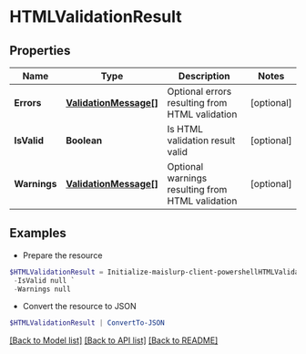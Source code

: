 # HTMLValidationResult
## Properties

Name | Type | Description | Notes
------------ | ------------- | ------------- | -------------
**Errors** | [**ValidationMessage[]**](ValidationMessage) | Optional errors resulting from HTML validation | [optional] 
**IsValid** | **Boolean** | Is HTML validation result valid | [optional] 
**Warnings** | [**ValidationMessage[]**](ValidationMessage) | Optional warnings resulting from HTML validation | [optional] 

## Examples

- Prepare the resource
```powershell
$HTMLValidationResult = Initialize-maislurp-client-powershellHTMLValidationResult  -Errors null `
 -IsValid null `
 -Warnings null
```

- Convert the resource to JSON
```powershell
$HTMLValidationResult | ConvertTo-JSON
```

[[Back to Model list]](../README#documentation-for-models) [[Back to API list]](../README#documentation-for-api-endpoints) [[Back to README]](../README)

